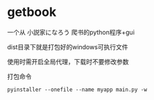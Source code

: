 # getbook
一个从 小説家になろう 爬书的python程序+gui  

dist目录下就是打包好的windows可执行文件  
  
使用时需开启全局代理，下载时不要修改参数
  
打包命令  

`
pyinstaller --onefile --name myapp main.py -w 
`
